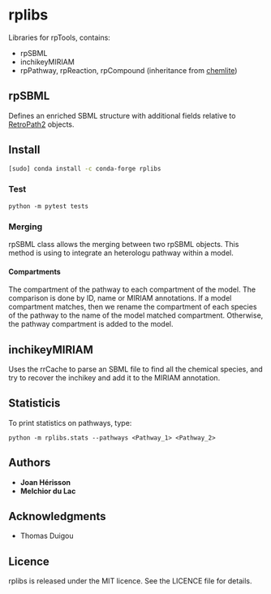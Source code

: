 # rplibs

Libraries for rpTools, contains:
* rpSBML
* inchikeyMIRIAM
* rpPathway, rpReaction, rpCompound (inheritance from [chemlite](https://github.com/brsynth/chemlite))

## rpSBML
Defines an enriched SBML structure with additional fields relative to [RetroPath2](https://github.com/brsynth/RetroPath2-wrapper) objects.


## Install
```sh
[sudo] conda install -c conda-forge rplibs
```

### Test
```
python -m pytest tests
```

### Merging
rpSBML class allows the merging between two rpSBML objects. This method is using to integrate an heterologu pathway within a model.

#### Compartments
The compartment of the pathway to each compartment of the model. The comparison is done by ID, name or MIRIAM annotations. If a model compartment matches, then we rename the compartment of each species of the pathway to the name of the model matched compartment. Otherwise, the pathway compartment is added to the model.

## inchikeyMIRIAM
Uses the rrCache to parse an SBML file to find all the chemical species, and try to recover the inchikey and add it to the MIRIAM annotation.

## Statisticis
To print statistics on pathways, type:
```
python -m rplibs.stats --pathways <Pathway_1> <Pathway_2>
```

## Authors

* **Joan Hérisson**
* **Melchior du Lac**

## Acknowledgments

* Thomas Duigou


## Licence
rplibs is released under the MIT licence. See the LICENCE file for details.
